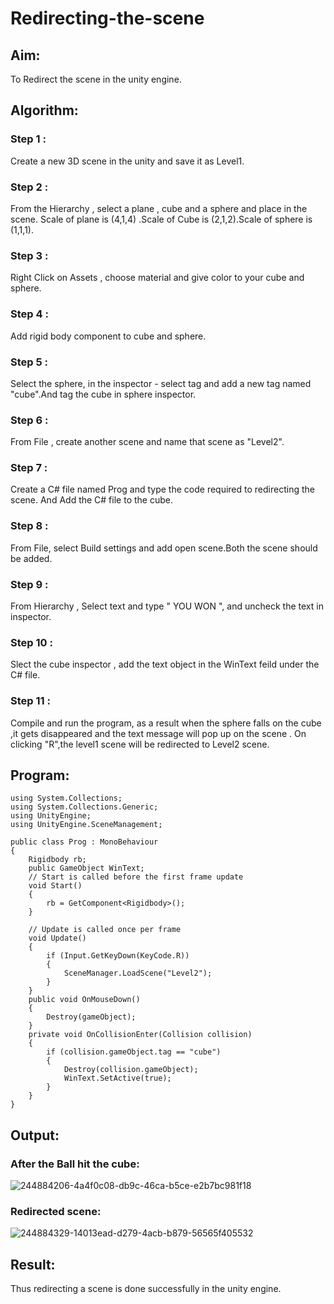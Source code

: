 # Redirecting-the-scene

## Aim:

To Redirect the scene in the unity engine.
## Algorithm:


### Step 1 :
Create a new 3D scene in the unity and save it as Level1.

### Step 2 :
From the Hierarchy , select a plane , cube and a sphere and place in the scene. Scale of plane is (4,1,4) .Scale of Cube is (2,1,2).Scale of sphere is (1,1,1).

###  Step 3 :
Right Click on Assets , choose material and give color to your cube and sphere.

### Step 4 :
Add rigid body component to cube and sphere.

### Step 5 :
Select the sphere, in the inspector - select tag and add a new tag named "cube".And tag the cube in sphere inspector.

### Step 6 :
From File , create another scene and name that scene as "Level2".

### Step 7 :
Create a C# file named Prog and type the code required to redirecting the scene. And Add the C# file to the cube.

### Step 8 :
From File, select Build settings and add open scene.Both the scene should be added.

### Step 9 :
From Hierarchy , Select text and type " YOU WON ", and uncheck the text in inspector.

### Step 10 :
Slect the cube inspector , add the text object in the WinText feild under the C# file.

### Step 11 :
Compile and run the program, as a result when the sphere falls on the cube ,it gets disappeared and the text message will pop up on the scene . On clicking "R",the level1 scene will be redirected to Level2 scene.

## Program:
```
using System.Collections;
using System.Collections.Generic;
using UnityEngine;
using UnityEngine.SceneManagement;

public class Prog : MonoBehaviour
{
    Rigidbody rb;
    public GameObject WinText;
    // Start is called before the first frame update
    void Start()
    {
        rb = GetComponent<Rigidbody>();
    }

    // Update is called once per frame
    void Update()
    {
        if (Input.GetKeyDown(KeyCode.R))
        {
            SceneManager.LoadScene("Level2");
        }
    }
    public void OnMouseDown()
    {
        Destroy(gameObject);
    }
    private void OnCollisionEnter(Collision collision)
    {
        if (collision.gameObject.tag == "cube")
        {
            Destroy(collision.gameObject);
            WinText.SetActive(true);
        }
    }
}
```
## Output:
### After the Ball hit the cube:
![244884206-4a4f0c08-db9c-46ca-b5ce-e2b7bc981f18](https://github.com/MEENA155/Redirecting-the-scene/assets/94677128/c721e22f-91ee-45a7-a5cf-2c44813738cf)

### Redirected scene:
![244884329-14013ead-d279-4acb-b879-56565f405532](https://github.com/MEENA155/Redirecting-the-scene/assets/94677128/63e11056-f3c9-4b0c-b15a-8a0595e3e05e)

## Result:
Thus redirecting a scene is done successfully in the unity engine.

